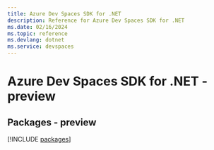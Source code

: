 ```yaml
---
title: Azure Dev Spaces SDK for .NET
description: Reference for Azure Dev Spaces SDK for .NET
ms.date: 02/16/2024
ms.topic: reference
ms.devlang: dotnet
ms.service: devspaces
---
```

# Azure Dev Spaces SDK for .NET - preview
## Packages - preview
[!INCLUDE [packages](dev-spaces-index.md)]